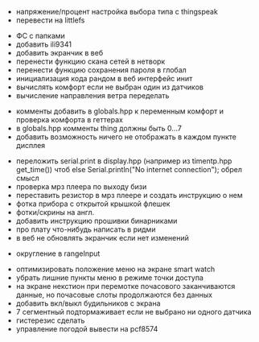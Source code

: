 + напряжение/процент настройка выбора типа с thingspeak
+ перевести на littlefs
* ФС с папками
* добавить ili9341
* добавить экранчик в веб
* перенести функцию скана сетей в нетворк
* перенести функцию сохранения пароля в глобал
* инициализация кода рандом в веб интерфейс инит
* вычислять комфорт если не выбран один из датчиков
* вычисление направления ветра переделать
+ комменты добавить в globals.hpp к переменным комфорт и проверка комфорта в геттерах
+ в globals.hpp комменты thing должны быть 0...7
+ добавить возможность ничего не отображать в каждом пункте дисплея
* переложить serial.print в display.hpp (например из timentp.hpp get_time()) чтоб else Serial.println("No internet connection"); обрел смысл
* проверка мрз плеера по выходу бизи
* переставить резистор в мрз плеере и создать инструкцию о нем
* фотка прибора с открытой крышкой флешек
* фотки/скрины на англ.
* добавить инструкцию прошивки бинарниками
* про плату что-нибудь написать в ридми
* в веб не обновлять экранчик если нет изменений
+ округление в rangeInput
* оптимизировать положение меню на экране smart watch
* убрать лишние пункты меню в режиме точки доступа
* на экране некстион при перемотке почасового заканчиваются данные, но почасовые слоты продолжаются без данных
* добавить вкл/выкл будильников с экрана
* 7 сегментный подтормаживает если не выбрано ни одного датчика
* гистерезис сделать
* управление погодой вывести на pcf8574